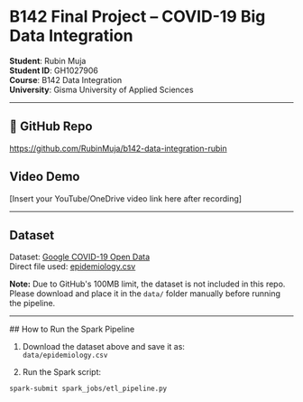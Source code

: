 # B142 Final Project – COVID-19 Big Data Integration

**Student**: Rubin Muja  
**Student ID**: GH1027906  
**Course**: B142 Data Integration  
**University**: Gisma University of Applied Sciences  

---

## 📁 GitHub Repo  
https://github.com/RubinMuja/b142-data-integration-rubin

## Video Demo  
[Insert your YouTube/OneDrive video link here after recording]

---

## Dataset

Dataset: [Google COVID-19 Open Data](https://github.com/GoogleCloudPlatform/covid-19-open-data)  
Direct file used: [epidemiology.csv](https://storage.googleapis.com/covid19-open-data/v3/epidemiology.csv)

 **Note:** Due to GitHub's 100MB limit, the dataset is not included in this repo.  
Please download and place it in the `data/` folder manually before running the pipeline.

---

##️ How to Run the Spark Pipeline

1. Download the dataset above and save it as:  
   `data/epidemiology.csv`

2. Run the Spark script:
```bash
spark-submit spark_jobs/etl_pipeline.py

